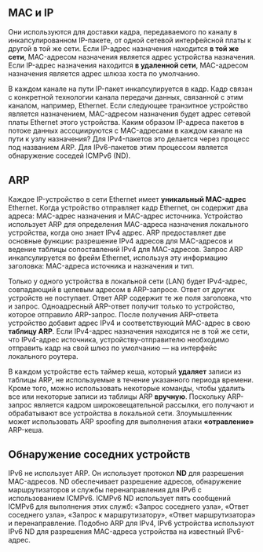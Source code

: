 <!-- verified: agorbachev 03.05.2022 -->

<!-- 9.4.1 -->
## MAC и IP

Они используются для доставки кадра, передаваемого по каналу в инкапсулированном IP-пакете, от одной сетевой интерфейсной платы к другой в той же сети. Если IP-адрес назначения находится **в той же сети**, MAC-адресом назначения является адрес устройства назначения. Если IP-адрес назначения находится **в удаленной сети**, MAC-адресом назначения является адрес шлюза хоста по умолчанию. 

В каждом канале на пути IP-пакет инкапсулируется в кадр. Кадр связан с конкретной технологии канала передачи данных, связанной с этим каналом, например, Ethernet. Если следующее транзитное устройство является назначением, MAC-адресом назначения будет адрес сетевой платы Ethernet этого устройства. Каким образом IP-адреса пакетов в потоке данных ассоциируются с MAC-адресами в каждом канале на пути к узлу назначения? Для IPv4-пакетов это делается через процесс под названием ARP. Для IPv6-пакетов этим процессом является обнаружение соседей ICMPv6 (ND).

## ARP

Каждое IP-устройство в сети Ethernet имеет **уникальный MAC-адрес** Ethernet. Когда устройство отправляет кадр Ethernet, он содержит два адреса: MAC-адрес назначения и MAC-адрес источника. Устройство использует ARP для определения MAC-адреса назначения локального устройства, когда оно знает  IPv4 адрес. ARP предоставляет две основные функции: разрешение IPv4 адресов для MAC-адресов и ведение таблицы сопоставлений IPv4 для MAC-адресов. Запрос ARP инкапсулируется во фрейм Ethernet, используя эту информацию заголовка: MAC-адреса источника и назначения и тип. 

Только у одного устройства в локальной сети (LAN) будет IPv4-адрес, совпадающий в целевым адресом в ARP-запросе. Ответ от других устройств не поступает. Ответ ARP содержит те же поля заголовка, что и запрос. Одноадресный ARP-ответ получит только то устройство, которое отправило ARP-запрос. После получения ARP-ответа устройство добавит адрес IPv4 и соответствующий MAC-адрес в свою **таблицу ARP**. Если IPv4-адрес назначения находится не в той же сети, что IPv4-адрес источника, устройству-отправителю необходимо отправить кадр на свой шлюз по умолчанию — на интерфейс локального роутера. 

В каждом устройстве есть таймер кеша, который **удаляет** записи из таблицы ARP, не используемые в течение указанного периода времени. Кроме того, можно использовать некоторые команды, чтобы удалить все или некоторые записи из таблицы ARP **вручную**. Поскольку ARP-запрос является кадром широковещательной рассылки, его получают и обрабатывают все устройства в локальной сети. Злоумышленник может использовать ARP spoofing для выполнения атаки **«отравление»** ARP-кеша.

## Обнаружение соседних устройств

IPv6 не использует ARP. Он использует протокол **ND** для разрешения MAC-адресов. ND обеспечивает разрешение адресов, обнаружение маршрутизаторов и службы перенаправления для IPv6 с использованием ICMPv6. ICMPv6 ND использует пять сообщений ICMPv6 для выполнения этих служб: «Запрос соседнего узла», «Ответ соседнего узла», «Запрос к маршрутизатору», «Ответ маршрутизатора» и перенаправление. Подобно ARP для IPv4, IPv6 устройства используют IPv6 ND для разрешения MAC-адреса устройства на известный IPv6-адрес.

<!-- 9.4.2 -->
<!-- quiz -->

